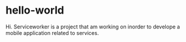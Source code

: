 # hello-world

Hi.
Serviceworker is a project that am working on inorder to develope a mobile application related to services.
